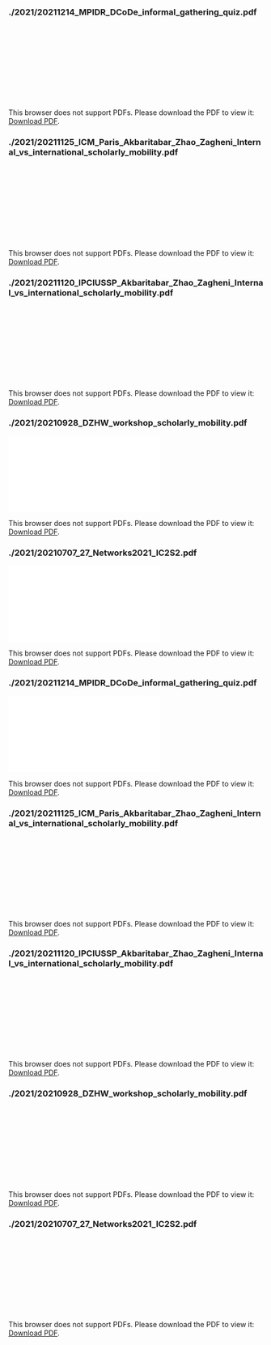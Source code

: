 
### ./2021/20211214_MPIDR_DCoDe_informal_gathering_quiz.pdf

<object data="./2021/20211214_MPIDR_DCoDe_informal_gathering_quiz.pdf" type="application/pdf" width="500px" height="500px">
    <embed src="./2021/20211214_MPIDR_DCoDe_informal_gathering_quiz.pdf">
        <p>This browser does not support PDFs. Please download the PDF to view it: <a href="./2021/20211214_MPIDR_DCoDe_informal_gathering_quiz.pdf">Download PDF</a>.</p>
    </embed>
</object>

### ./2021/20211125_ICM_Paris_Akbaritabar_Zhao_Zagheni_Internal_vs_international_scholarly_mobility.pdf

<object data="./2021/20211125_ICM_Paris_Akbaritabar_Zhao_Zagheni_Internal_vs_international_scholarly_mobility.pdf" type="application/pdf" width="500px" height="500px">
    <embed src="./2021/20211125_ICM_Paris_Akbaritabar_Zhao_Zagheni_Internal_vs_international_scholarly_mobility.pdf">
        <p>This browser does not support PDFs. Please download the PDF to view it: <a href="./2021/20211125_ICM_Paris_Akbaritabar_Zhao_Zagheni_Internal_vs_international_scholarly_mobility.pdf">Download PDF</a>.</p>
    </embed>
</object>

### ./2021/20211120_IPCIUSSP_Akbaritabar_Zhao_Zagheni_Internal_vs_international_scholarly_mobility.pdf

<object data="./2021/20211120_IPCIUSSP_Akbaritabar_Zhao_Zagheni_Internal_vs_international_scholarly_mobility.pdf" type="application/pdf" width="500px" height="500px">
    <embed src="./2021/20211120_IPCIUSSP_Akbaritabar_Zhao_Zagheni_Internal_vs_international_scholarly_mobility.pdf">
        <p>This browser does not support PDFs. Please download the PDF to view it: <a href="./2021/20211120_IPCIUSSP_Akbaritabar_Zhao_Zagheni_Internal_vs_international_scholarly_mobility.pdf">Download PDF</a>.</p>
    </embed>
</object>

### ./2021/20210928_DZHW_workshop_scholarly_mobility.pdf

<object data="./2021/20210928_DZHW_workshop_scholarly_mobility.pdf" type="application/pdf" width="500px" height="500px">
    <embed src="./2021/20210928_DZHW_workshop_scholarly_mobility.pdf">
        <p>This browser does not support PDFs. Please download the PDF to view it: <a href="./2021/20210928_DZHW_workshop_scholarly_mobility.pdf">Download PDF</a>.</p>
    </embed>
</object>

### ./2021/20210707_27_Networks2021_IC2S2.pdf

<object data="./2021/20210707_27_Networks2021_IC2S2.pdf" type="application/pdf" width="500px" height="500px">
    <embed src="./2021/20210707_27_Networks2021_IC2S2.pdf">
        <p>This browser does not support PDFs. Please download the PDF to view it: <a href="./2021/20210707_27_Networks2021_IC2S2.pdf">Download PDF</a>.</p>
    </embed>
</object>

### ./2021/20211214_MPIDR_DCoDe_informal_gathering_quiz.pdf

<object data="./2021/20211214_MPIDR_DCoDe_informal_gathering_quiz.pdf" type="application/pdf" width="500px" height="500px">
    <embed src="./2021/20211214_MPIDR_DCoDe_informal_gathering_quiz.pdf">
        <p>This browser does not support PDFs. Please download the PDF to view it: <a href="./2021/20211214_MPIDR_DCoDe_informal_gathering_quiz.pdf">Download PDF</a>.</p>
    </embed>
</object>

### ./2021/20211125_ICM_Paris_Akbaritabar_Zhao_Zagheni_Internal_vs_international_scholarly_mobility.pdf

<object data="./2021/20211125_ICM_Paris_Akbaritabar_Zhao_Zagheni_Internal_vs_international_scholarly_mobility.pdf" type="application/pdf" width="500px" height="500px">
    <embed src="./2021/20211125_ICM_Paris_Akbaritabar_Zhao_Zagheni_Internal_vs_international_scholarly_mobility.pdf">
        <p>This browser does not support PDFs. Please download the PDF to view it: <a href="./2021/20211125_ICM_Paris_Akbaritabar_Zhao_Zagheni_Internal_vs_international_scholarly_mobility.pdf">Download PDF</a>.</p>
    </embed>
</object>

### ./2021/20211120_IPCIUSSP_Akbaritabar_Zhao_Zagheni_Internal_vs_international_scholarly_mobility.pdf

<object data="./2021/20211120_IPCIUSSP_Akbaritabar_Zhao_Zagheni_Internal_vs_international_scholarly_mobility.pdf" type="application/pdf" width="500px" height="500px">
    <embed src="./2021/20211120_IPCIUSSP_Akbaritabar_Zhao_Zagheni_Internal_vs_international_scholarly_mobility.pdf">
        <p>This browser does not support PDFs. Please download the PDF to view it: <a href="./2021/20211120_IPCIUSSP_Akbaritabar_Zhao_Zagheni_Internal_vs_international_scholarly_mobility.pdf">Download PDF</a>.</p>
    </embed>
</object>

### ./2021/20210928_DZHW_workshop_scholarly_mobility.pdf

<object data="./2021/20210928_DZHW_workshop_scholarly_mobility.pdf" type="application/pdf" width="500px" height="500px">
    <embed src="./2021/20210928_DZHW_workshop_scholarly_mobility.pdf">
        <p>This browser does not support PDFs. Please download the PDF to view it: <a href="./2021/20210928_DZHW_workshop_scholarly_mobility.pdf">Download PDF</a>.</p>
    </embed>
</object>

### ./2021/20210707_27_Networks2021_IC2S2.pdf

<object data="./2021/20210707_27_Networks2021_IC2S2.pdf" type="application/pdf" width="500px" height="500px">
    <embed src="./2021/20210707_27_Networks2021_IC2S2.pdf">
        <p>This browser does not support PDFs. Please download the PDF to view it: <a href="./2021/20210707_27_Networks2021_IC2S2.pdf">Download PDF</a>.</p>
    </embed>
</object>
